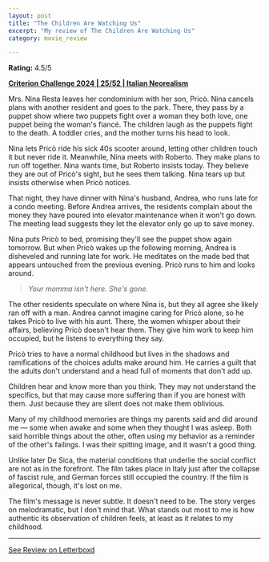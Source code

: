 ```yaml
---
layout: post
title: "The Children Are Watching Us"
excerpt: "My review of The Children Are Watching Us"
category: movie_review

---
```


**Rating:** 4.5/5

<b><a href="https://boxd.it/qWjuA/detail" rel="nofollow">Criterion Challenge 2024 | 25/52 | Italian Neorealism</a></b>

Mrs. Nina Resta leaves her condominium with her son, Pricò. Nina cancels plans with another resident and goes to the park. There, they pass by a puppet show where two puppets fight over a woman they both love, one puppet being the woman's fiancé. The children laugh as the puppets fight to the death. A toddler cries, and the mother turns his head to look.

Nina lets Pricò ride his sick 40s scooter around, letting other children touch it but never ride it. Meanwhile, Nina meets with Roberto. They make plans to run off together. Nina wants time, but Roberto insists today. They believe they are out of Pricò's sight, but he sees them talking. Nina tears up but insists otherwise when Pricò notices.

That night, they have dinner with Nina's husband, Andrea, who runs late for a condo meeting. Before Andrea arrives, the residents complain about the money they have poured into elevator maintenance when it won't go down. The meeting lead suggests they let the elevator only go up to save money.

Nina puts Pricò to bed, promising they'll see the puppet show again tomorrow. But when Pricò wakes up the following morning, Andrea is disheveled and running late for work. He meditates on the made bed that appears untouched from the previous evening. Pricò runs to him and looks around.
<blockquote><i>Your momma isn't here. She's gone.</i></blockquote>The other residents speculate on where Nina is, but they all agree she likely ran off with a man. Andrea cannot imagine caring for Pricò alone, so he takes Pricò to live with his aunt. There, the women whisper about their affairs, believing Pricò doesn't hear them. They give him work to keep him occupied, but he listens to everything they say.

Pricò tries to have a normal childhood but lives in the shadows and ramifications of the choices adults make around him. He carries a guilt that the adults don't understand and a head full of moments that don't add up.

Children hear and know more than you think. They may not understand the specifics, but that may cause more suffering than if you are honest with them. Just because they are silent does not make them oblivious.

Many of my childhood memories are things my parents said and did around me — some when awake and some when they thought I was asleep. Both said horrible things about the other, often using my behavior as a reminder of the other's failings. I was their spitting image, and it wasn't a good thing.

Unlike later De Sica, the material conditions that underlie the social conflict are not as in the forefront.  The film takes place in Italy just after the collapse of fascist rule, and German forces still occupied the country. If the film is allegorical, though, it's lost on me.

The film's message is never subtle. It doesn't need to be. The story verges on melodramatic, but I don't mind that. What stands out most to me is how authentic its observation of children feels, at least as it relates to my childhood.

<hr>

[See Review on Letterboxd](https://boxd.it/6GLADN)
